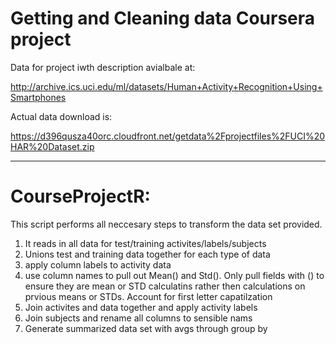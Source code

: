 # Getting and Cleaning data Coursera project

Data for project iwth description avialbale at:

http://archive.ics.uci.edu/ml/datasets/Human+Activity+Recognition+Using+Smartphones

Actual data download is:

https://d396qusza40orc.cloudfront.net/getdata%2Fprojectfiles%2FUCI%20HAR%20Dataset.zip

-------------------------------------------------
# CourseProjectR:

This script performs all neccesary steps to transform the data set provided.

1) It reads in all data for test/training activites/labels/subjects
2) Unions test and training data together for each type of data
3) apply column labels to activity data
4) use column names to pull out Mean() and Std(). Only pull fields with () to ensure they are mean or STD calculatins rather then calculations on prvious means or STDs. Account for first letter capatilzation
5) Join activites and data together and apply activity labels
6) Join subjects and rename all columns to sensible nams
7) Generate summarized data set with avgs through group by
